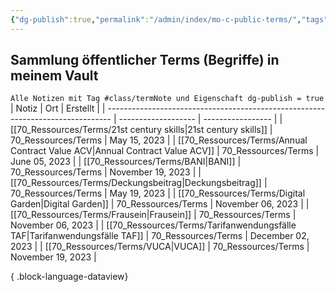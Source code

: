 ```yaml
---
{"dg-publish":true,"permalink":"/admin/index/mo-c-public-terms/","tags":["class/index"],"noteIcon":""}
---
```



## Sammlung öffentlicher Terms (Begriffe) in meinem Vault
`Alle Notizen mit Tag #class/termNote und Eigenschaft dg-publish = true`
| Notiz                                                                           | Ort                 | Erstellt          |
| ------------------------------------------------------------------------------- | ------------------- | ----------------- |
| [[70_Ressources/Terms/21st century skills\|21st century skills]]             | 70_Ressources/Terms | May 15, 2023      |
| [[70_Ressources/Terms/Annual Contract Value ACV\|Annual Contract Value ACV]] | 70_Ressources/Terms | June 05, 2023     |
| [[70_Ressources/Terms/BANI\|BANI]]                                           | 70_Ressources/Terms | November 19, 2023 |
| [[70_Ressources/Terms/Deckungsbeitrag\|Deckungsbeitrag]]                     | 70_Ressources/Terms | May 19, 2023      |
| [[70_Ressources/Terms/Digital Garden\|Digital Garden]]                       | 70_Ressources/Terms | November 06, 2023 |
| [[70_Ressources/Terms/Frausein\|Frausein]]                                   | 70_Ressources/Terms | November 06, 2023 |
| [[70_Ressources/Terms/Tarifanwendungsfälle TAF\|Tarifanwendungsfälle TAF]]   | 70_Ressources/Terms | December 02, 2023 |
| [[70_Ressources/Terms/VUCA\|VUCA]]                                           | 70_Ressources/Terms | November 19, 2023 |

{ .block-language-dataview}

